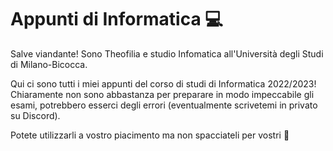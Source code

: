# Appunti di Informatica 💻
 Salve viandante! Sono Theofilia e studio Infomatica all'Università degli Studi di Milano-Bicocca.
 
 Qui ci sono tutti i miei appunti del corso di studi di Informatica 2022/2023!
 Chiaramente non sono abbastanza per preparare in modo impeccabile gli esami, potrebbero esserci degli errori (eventualmente scrivetemi in privato su Discord).
 
 Potete utilizzarli a vostro piacimento ma non spacciateli per vostri 🥺
